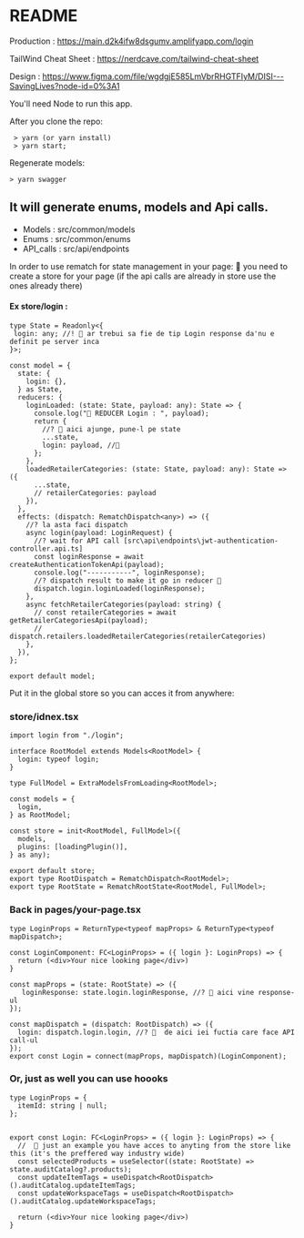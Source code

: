 # README #

Production : https://main.d2k4ifw8dsgumv.amplifyapp.com/login

TailWind Cheat Sheet : https://nerdcave.com/tailwind-cheat-sheet

Design : https://www.figma.com/file/wgdgjE585LmVbrRHGTFIyM/DISI---SavingLives?node-id=0%3A1

You'll need Node to run this app.

After you clone the repo:
```
 > yarn (or yarn install)
 > yarn start;
```
Regenerate models: 
```
> yarn swagger
```
## It will generate enums, models and Api calls.
- Models : src/common/models
- Enums : src/common/enums
- API_calls : src/api/endpoints
 
 In order to use rematch for state management in your page:
    🍎 you need to create a store for your page (if the api calls are already in store use the ones already there)
#### Ex store/login : 
```
type State = Readonly<{
 login: any; //! 🤖 ar trebui sa fie de tip Login response da'nu e definit pe server inca
}>;
        
const model = {
  state: {
    login: {},
  } as State,
  reducers: {
    loginLoaded: (state: State, payload: any): State => {
      console.log("📅 REDUCER Login : ", payload);
      return {
        //? 🍎 aici ajunge, pune-l pe state
        ...state,
        login: payload, //🍏
      };
    },
    loadedRetailerCategories: (state: State, payload: any): State => ({
      ...state,
      // retailerCategories: payload
    }),
  },
  effects: (dispatch: RematchDispatch<any>) => ({
    //? la asta faci dispatch
    async login(payload: LoginRequest) {
      //? wait for API call [src\api\endpoints\jwt-authentication-controller.api.ts]
      const loginResponse = await createAuthenticationTokenApi(payload);
      console.log("-----------", loginResponse);
      //? dispatch result to make it go in reducer 🍎
      dispatch.login.loginLoaded(loginResponse);
    },
    async fetchRetailerCategories(payload: string) {
      // const retailerCategories = await getRetailerCategoriesApi(payload);
      // dispatch.retailers.loadedRetailerCategories(retailerCategories)
    },
  }),
};

export default model;
```

Put it in the global store so you can acces it from anywhere:
### store/idnex.tsx

```
import login from "./login";

interface RootModel extends Models<RootModel> {
  login: typeof login;
}

type FullModel = ExtraModelsFromLoading<RootModel>;

const models = {
  login,
} as RootModel;

const store = init<RootModel, FullModel>({
  models,
  plugins: [loadingPlugin()],
} as any);

export default store;
export type RootDispatch = RematchDispatch<RootModel>;
export type RootState = RematchRootState<RootModel, FullModel>;
```

### Back in pages/your-page.tsx
```
type LoginProps = ReturnType<typeof mapProps> & ReturnType<typeof mapDispatch>;

const LoginComponent: FC<LoginProps> = ({ login }: LoginProps) => {
  return (<div>Your nice looking page</div>)
}

const mapProps = (state: RootState) => ({
   loginResponse: state.login.loginResponse, //? 🍏 aici vine response-ul
});

const mapDispatch = (dispatch: RootDispatch) => ({
  login: dispatch.login.login, //? 🍎  de aici iei fuctia care face API call-ul
});
export const Login = connect(mapProps, mapDispatch)(LoginComponent);
```

### Or, just as well you can use hoooks


```
type LoginProps = {
  itemId: string | null;
};


export const Login: FC<LoginProps> = ({ login }: LoginProps) => {
  //  🍎 just an example you have acces to anyting from the store like this (it's the preffered way industry wide)
  const selectedProducts = useSelector((state: RootState) => state.auditCatalog?.products);
  const updateItemTags = useDispatch<RootDispatch>().auditCatalog.updateItemTags;
  const updateWorkspaceTags = useDispatch<RootDispatch>().auditCatalog.updateWorkspaceTags;

  return (<div>Your nice looking page</div>)
}

```


        
      
